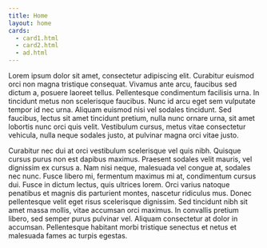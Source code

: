 ```yaml
---
title: Home
layout: home
cards:
  - card1.html
  - card2.html
  - ad.html
---
```


Lorem ipsum dolor sit amet, consectetur adipiscing elit. Curabitur euismod orci non magna tristique consequat. Vivamus ante arcu, faucibus sed dictum a, posuere laoreet tellus. Pellentesque condimentum facilisis urna. In tincidunt metus non scelerisque faucibus. Nunc id arcu eget sem vulputate tempor id nec urna. Aliquam euismod nisi vel sodales tincidunt. Sed faucibus, lectus sit amet tincidunt pretium, nulla nunc ornare urna, sit amet lobortis nunc orci quis velit. Vestibulum cursus, metus vitae consectetur vehicula, nulla neque sodales justo, at pulvinar magna orci vitae justo.

Curabitur nec dui at orci vestibulum scelerisque vel quis nibh. Quisque cursus purus non est dapibus maximus. Praesent sodales velit mauris, vel dignissim ex cursus a. Nam nisi neque, malesuada vel congue at, sodales nec nunc. Fusce libero mi, fermentum maximus mi at, condimentum cursus dui. Fusce in dictum lectus, quis ultrices lorem. Orci varius natoque penatibus et magnis dis parturient montes, nascetur ridiculus mus. Donec pellentesque velit eget risus scelerisque dignissim. Sed tincidunt nibh sit amet massa mollis, vitae accumsan orci maximus. In convallis pretium libero, sed semper purus pulvinar vel. Aliquam consectetur at dolor in accumsan. Pellentesque habitant morbi tristique senectus et netus et malesuada fames ac turpis egestas.
